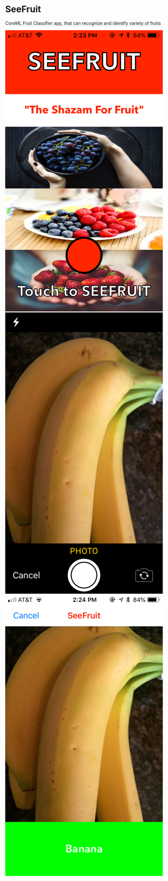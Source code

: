 # SeeFruit
CoreML Fruit Classifier app, that can recognize and identify variety of fruits

![alt text](https://github.com/znbudhwan/SeeFruit/blob/master/IMG_1545.PNG)
![alt text](https://github.com/znbudhwan/SeeFruit/blob/master/IMG_1546.PNG)
![alt text](https://github.com/znbudhwan/SeeFruit/blob/master/IMG_1547.PNG)
